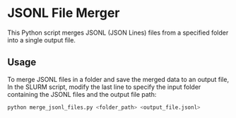 # JSONL File Merger

This Python script merges JSONL (JSON Lines) files from a specified folder into a single output file.

## Usage
To merge JSONL files in a folder and save the merged data to an output file, In the SLURM script, modify the last line to specify the input folder containing the JSONL files and the output file path:

```bash
python merge_jsonl_files.py <folder_path> <output_file.jsonl>